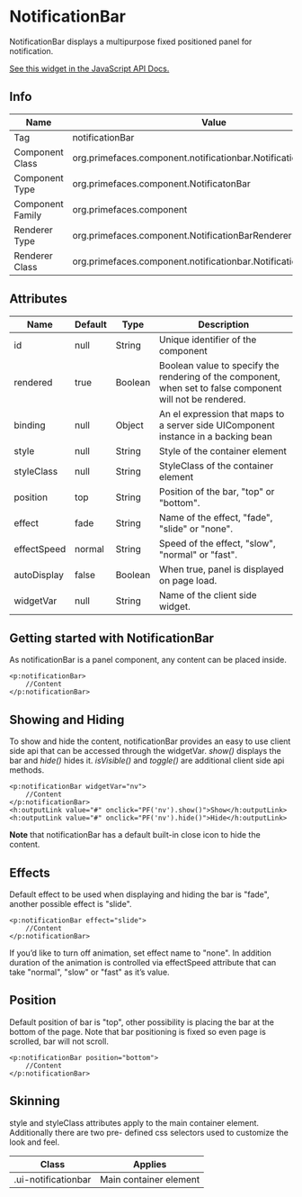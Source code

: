 # NotificationBar

NotificationBar displays a multipurpose fixed positioned panel for notification.

[See this widget in the JavaScript API Docs.](../jsdocs/classes/src_primefaces.primefaces.widget.notificationbar-1.html)

## Info

| Name | Value |
| --- | --- |
| Tag | notificationBar
| Component Class | org.primefaces.component.notificationbar.NotificationBar
| Component Type | org.primefaces.component.NotificatonBar
| Component Family | org.primefaces.component |
| Renderer Type | org.primefaces.component.NotificationBarRenderer
| Renderer Class | org.primefaces.component.notificationbar.NotificationBarRenderer

## Attributes

| Name | Default | Type | Description | 
| --- | --- | --- | --- |
id | null | String | Unique identifier of the component
rendered | true | Boolean | Boolean value to specify the rendering of the component, when set to false component will not be rendered.
binding | null | Object | An el expression that maps to a server side UIComponent instance in a backing bean
style | null | String | Style of the container element
styleClass | null | String | StyleClass of the container element
position | top | String | Position of the bar, "top" or "bottom".
effect | fade | String | Name of the effect, "fade", "slide" or "none".
effectSpeed | normal | String | Speed of the effect, "slow", "normal" or "fast".
autoDisplay | false | Boolean | When true, panel is displayed on page load.
widgetVar | null | String | Name of the client side widget.

## Getting started with NotificationBar
As notificationBar is a panel component, any content can be placed inside.

```xhtml
<p:notificationBar>
    //Content
</p:notificationBar>
```

## Showing and Hiding
To show and hide the content, notificationBar provides an easy to use client side api that can be
accessed through the widgetVar. _show()_ displays the bar and _hide()_ hides it. _isVisible()_ and _toggle()_
are additional client side api methods.

```xhtml
<p:notificationBar widgetVar="nv">
    //Content
</p:notificationBar>
<h:outputLink value="#" onclick="PF('nv').show()">Show</h:outputLink>
<h:outputLink value="#" onclick="PF('nv').hide()">Hide</h:outputLink>
```
**Note** that notificationBar has a default built-in close icon to hide the content.

## Effects
Default effect to be used when displaying and hiding the bar is "fade", another possible effect is
"slide".

```xhtml
<p:notificationBar effect="slide">
    //Content
</p:notificationBar>
```
If you’d like to turn off animation, set effect name to "none". In addition duration of the animation is
controlled via effectSpeed attribute that can take "normal", "slow" or "fast" as it’s value.

## Position
Default position of bar is "top", other possibility is placing the bar at the bottom of the page. Note
that bar positioning is fixed so even page is scrolled, bar will not scroll.

```xhtml
<p:notificationBar position="bottom">
    //Content
</p:notificationBar>
```
## Skinning
style and styleClass attributes apply to the main container element. Additionally there are two pre-
defined css selectors used to customize the look and feel.

| Class | Applies | 
| --- | --- | 
.ui-notificationbar | Main container element

